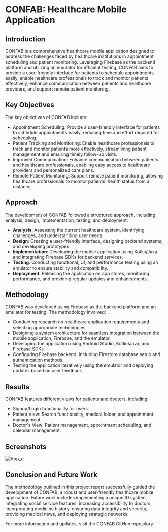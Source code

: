 # CONFAB: Healthcare Mobile Application

## Introduction
CONFAB is a comprehensive healthcare mobile application designed to address the challenges faced by healthcare institutions in appointment scheduling and patient monitoring. Leveraging Firebase as the backend platform and utilizing an emulator for efficient testing, CONFAB aims to provide a user-friendly interface for patients to schedule appointments easily, enable healthcare professionals to track and monitor patients effectively, enhance communication between patients and healthcare providers, and support remote patient monitoring.

## Key Objectives
The key objectives of CONFAB include:
- Appointment Scheduling: Provide a user-friendly interface for patients to schedule appointments easily, reducing time and effort required for scheduling.
- Patient Tracking and Monitoring: Enable healthcare professionals to track and monitor patients more effectively, streamlining patient management and ensuring timely follow-up visits.
- Improved Communication: Enhance communication between patients and healthcare professionals, enabling easy access to healthcare providers and personalized care plans.
- Remote Patient Monitoring: Support remote patient monitoring, allowing healthcare professionals to monitor patients' health status from a distance.

## Approach
The development of CONFAB followed a structured approach, including analysis, design, implementation, testing, and deployment:
- **Analysis**: Assessing the current healthcare system, identifying challenges, and understanding user needs.
- **Design**: Creating a user-friendly interface, designing backend systems, and developing prototypes.
- **Implementation**: Developing the mobile application using Kotlin/Java and integrating Firebase SDKs for backend services.
- **Testing**: Conducting functional, UI, and performance testing using an emulator to ensure stability and compatibility.
- **Deployment**: Releasing the application on app stores, monitoring performance, and providing regular updates and enhancements.

## Methodology
CONFAB was developed using Firebase as the backend platform and an emulator for testing. The methodology involved:
- Conducting research on healthcare application requirements and selecting appropriate technologies.
- Designing a system architecture for seamless integration between the mobile application, Firebase, and the emulator.
- Developing the application using Android Studio, Kotlin/Java, and Firebase SDKs.
- Configuring Firebase backend, including Firestore database setup and authentication methods.
- Testing the application iteratively using the emulator and deploying updates based on user feedback.

## Results
CONFAB features different views for patients and doctors, including:
- Signup/Login functionality for users.
- Patient View: Search functionality, medical folder, and appointment management.
- Doctor's View: Patient management, appointment scheduling, and calendar management.

## Screenshots
![App_ui](https://github.com/anoopreddy3001/Healthcare-Mobile-Application-CONFAB-/assets/132026714/5e522790-8d35-4f79-b896-de90b1c420a1)


## Conclusion and Future Work
The methodology outlined in this project report successfully guided the development of CONFAB, a robust and user-friendly healthcare mobile application. Future work includes implementing a unique ID system, integrating social service features, increasing accessibility to doctors, incorporating medicine history, ensuring data integrity and security, providing medical news, and deploying strategic networks.

For more information and updates, visit the CONFAB GitHub repository.
